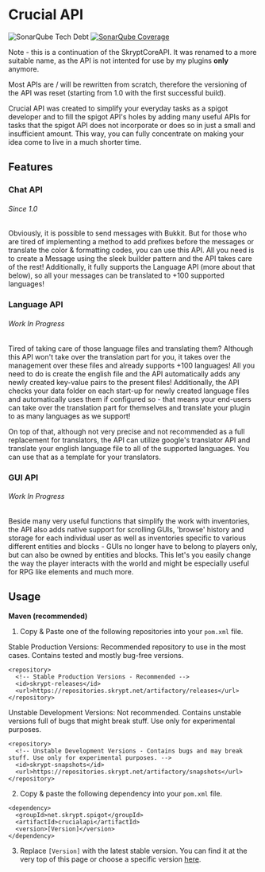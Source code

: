 # Crucial API
![SonarQube Tech Debt](https://img.shields.io/sonar/https/ccq.skrypt.net/crucialapi/tech_debt.svg)
[![SonarQube Coverage](https://img.shields.io/sonar/http/ccq.skrypt.net/crucialapi/coverage.svg)](https://ccq.skrypt.net/dashboard?id=crucialapi)

Note - this is a continuation of the SkryptCoreAPI. It was renamed to a more suitable name, as the API is not intented for use by my plugins **only** anymore.

Most APIs are / will be rewritten from scratch, therefore the versioning of the API was reset (starting from 1.0 with the first successful build).

Crucial API was created to simplify your everyday tasks as a spigot developer and to fill the spigot API's holes by adding many useful APIs for tasks that the spigot API does not incorporate or does so in just a small and insufficient amount.
This way, you can fully concentrate on making your idea come to live in a much shorter time.

## Features
### Chat API
###### Since 1.0
Obviously, it is possible to send messages with Bukkit. But for those who are tired of implementing a method to add prefixes before the messages or translate the color & formatting codes, you can use this API. All you need is to create a Message using the sleek builder pattern and the API takes care of the rest! Additionally, it fully supports the Language API (more about that below), so all your messages can be translated to +100 supported languages!

### Language API
###### Work In Progress
Tired of taking care of those language files and translating them? Although this API won't take over the translation part for you, it takes over the management over these files and already supports +100 languages! All you need to do is create the english file and the API automatically adds any newly created key-value pairs to the present files! Additionally, the API checks your data folder on each start-up for newly created language files and automatically uses them if configured so - that means your end-users can take over the translation part for themselves and translate your plugin to as many languages as we support!

On top of that, although not very precise and not recommended as a full replacement for translators, the API can utilize google's translator API and translate your english language file to all of the supported languages. You can use that as a template for your translators.

### GUI API
###### Work In Progress
Beside many very useful functions that simplify the work with inventories, the API also adds native support for scrolling GUIs, 'browse' history and storage for each individual user as well as inventories specific to various different entities and blocks - GUIs no longer have to belong to players only, but can also be owned by entities and blocks. This let's you easily change the way the player interacts with the world and might be especially useful for RPG like elements and much more.

## Usage
**Maven (recommended)**
1. Copy & Paste one of the following repositories into your `pom.xml` file.

Stable Production Versions:
Recommended repository to use in the most cases. Contains tested and mostly bug-free versions.
```maven
<repository>
  <!-- Stable Production Versions - Recommended -->
  <id>skrypt-releases</id>
  <url>https://repositories.skrypt.net/artifactory/releases</url>
</repository>
```
Unstable Development Versions:
Not recommended. Contains unstable versions full of bugs that might break stuff. Use only for experimental purposes.
```maven
<repository>
  <!-- Unstable Development Versions - Contains bugs and may break stuff. Use only for experimental purposes. -->
  <id>skrypt-snapshots</id>
  <url>https://repositories.skrypt.net/artifactory/snapshots</url>
</repository>
```

2. Copy & paste the following dependency into your `pom.xml` file.
```maven
<dependency>
  <groupId>net.skrypt.spigot</groupId>
  <artifactId>crucialapi</artifactId>
  <version>[Version]</version>
</dependency>
```
3. Replace `[Version]` with the latest stable version. You can find it at the very top of this page or choose a specific version [here](https://repositories.skrypt.net/artifactory/releases).
